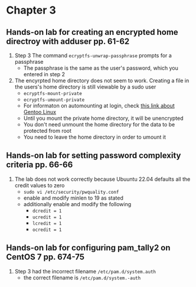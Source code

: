 # Chapter 3

## Hands-on lab for creating an encrypted home directroy with adduser pp. 61-62
1. Step 3 The command `ecryptfs-unwrap-passphrase` prompts for a passphrase
    - The passphrase is the same as the user's password, which you entered in step 2
2. The encyrpted home directory does not seem to work. Creating a file in the users's home directory is still viewable by a sudo user
    - `ecryptfs-mount-private`
    - `ecryptfs-umount-private`
    - For informaton on automounting at login, check [this link about Gentoo Linux](https://wiki.gentoo.org/wiki/Encrypt_a_home_directory_with_ECryptfs)
    - Until you mount the private home directory, it will be unencrypted
    - You don't need unmount the home directory for the data to be protected from root
    - You need to leave the home directory in order to umount it

## Hands-on lab for setting password complexity criteria pp. 66-66
1. The lab does not work correctly because Ubuuntu 22.04 defaults all the credit values to zero
    - `sudo vi /etc/security/pwquality.conf`
    - enable and modify minlen to 19 as stated
    - additionally enable and modify the following
        - `dcredit = 1`
        - `ucredit = 1`
        - `lcredit = 1`
        - `ocredit = 1`

## Hands-on lab for configuring pam_tally2 on CentOS 7 pp. 674-75
1. Step 3 had the incorrect filename `/etc/pam.d/system.auth`
    - the correct filename is `/etc/pam.d/system.-auth`
